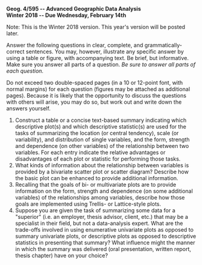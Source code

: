 **Geog. 4/595 --  Advanced Geographic Data Analysis**  
**Winter 2018 -- Due Wednesday, February 14th**

Note:  This is the Winter 2018 version.  This year's version will be posted later.

Answer the following questions in clear, complete, and grammatically-correct sentences. You may, however, illustrate any specific answer by using a table or figure, with accompanying text. Be brief, but informative. Make sure you answer all parts of a question. *Be sure to answer all parts of each question.*

Do not exceed two double-spaced pages (in a 10 or 12-point font, with normal margins) for each question (figures may be attached as additional pages).  Because it is likely that the opportunity to discuss the questions with others will arise, you may do so, but work out and write down the answers yourself.

1. Construct a table or a concise text-based summary indicating which descriptive plot(s) and which descriptive statistic(s) are used for the tasks of summarizing the location (or central tendency), scale (or variability), and distribution of single variables, and the form, strength and dependence (on other variables) of the relationship between two variables.  For each entry indicate the relative advantages or disadvantages of each plot or statistic for performing those tasks. 
2. What kinds of information about the relationship between variables is provided by a bivariate scatter plot or scatter diagram?  Describe how the basic plot can be enhanced to provide additional information.
3. Recalling that the goals of bi- or multivariate plots are to provide information on the form, strength and dependence (on some additional variables) of the relationships among variables, describe how those goals are implemented using Trellis- or Lattice-style plots.
4. Suppose you are given the task of summarizing some data for a "superior" (i.e. an employer, thesis advisor, client, etc.) that may be a specialist in their field, but not a data-analysis expert.  What are the trade-offs involved in using enumerative univariate plots as opposed to summary univariate plots, or descriptive plots as opposed to descriptive statistics in presenting that summary?   What influence might the manner in which the summary was delivered (oral presentation, written report, thesis chapter) have on your choice?
